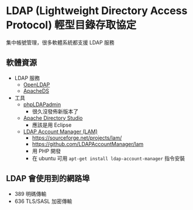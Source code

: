 # LDAP (Lightweight Directory Access Protocol) 輕型目錄存取協定

集中帳號管理，很多軟體系統都支援 LDAP 服務

## 軟體資源

* LDAP 服務
  * [OpenLDAP](https://www.openldap.org)
  * [ApacheDS](https://directory.apache.org/apacheds/)
* 工具
  * [phpLDAPadmin](http://phpldapadmin.sourceforge.net/wiki/index.php/Main_Page)
    * 很久沒發佈新版本了
  * [Apache Directory Studio](https://directory.apache.org/studio/)
    * 應該是用 Eclipse
  * [LDAP Account Manager (LAM)](https://www.ldap-account-manager.org/lamcms/)
    * <https://sourceforge.net/projects/lam/>
    * <https://github.com/LDAPAccountManager/lam>
    * 用 PHP 開發
    * 在 ubuntu 可用 `apt-get install ldap-account-manager` 指令安裝

## LDAP 會使用到的網路埠

* 389 明碼傳輸
* 636 TLS/SASL 加密傳輸
